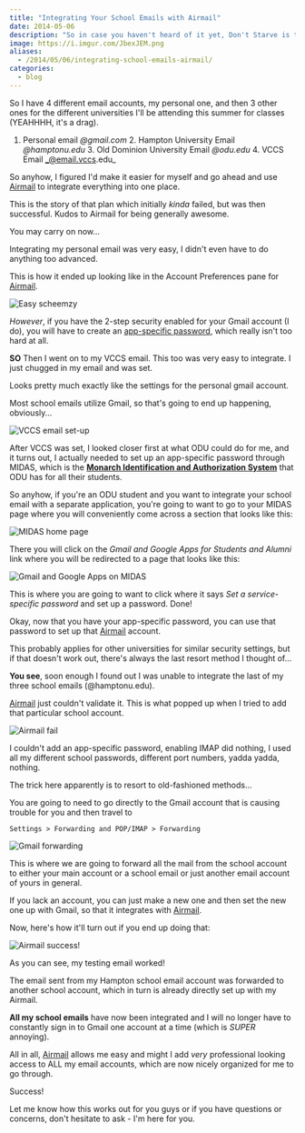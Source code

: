 ```yaml
---
title: "Integrating Your School Emails with Airmail"
date: 2014-05-06
description: "So in case you haven't heard of it yet, Don't Starve is this awesome Indie game."
image: https://i.imgur.com/JbexJEM.png
aliases:
  - /2014/05/06/integrating-school-emails-airmail/
categories:
  - blog
---
```


So I have 4 different email accounts, my personal one, and then 3 other ones for the different universities I'll be attending this summer for classes (YEAHHHH, it's a drag).

1.  Personal email _@gmail.com_ 2. Hampton University Email _@hamptonu.edu_ 3. Old Dominion University Email _@odu.edu_ 4. VCCS Email _@email.vccs.edu_

So anyhow, I figured I'd make it easier for myself and go ahead and use [Airmail](https://airmailapp.com) to integrate everything into one place.

This is the story of that plan which initially _kinda_ failed, but was then successful. Kudos to Airmail for being generally awesome.

You may carry on now...

Integrating my personal email was very easy, I didn't even have to do anything too advanced.

This is how it ended up looking like in the Account Preferences pane for [Airmail](https://airmailapp.com).

![Easy scheemzy](https://i.imgur.com/2TjBQ4C.png)

_However_, if you have the 2-step security enabled for your Gmail account (I do), you will have to create an [app-specific password](https://support.google.com/accounts/answer/185833?hl=en), which really isn't too hard at all.

**SO** Then I went on to my VCCS email. This too was very easy to integrate. I just chugged in my email and was set.

Looks pretty much exactly like the settings for the personal gmail account.

Most school emails utilize Gmail, so that's going to end up happening, obviously...

![VCCS email set-up](https://i.imgur.com/Eo6FIq0.png)

After VCCS was set, I looked closer first at what ODU could do for me, and it turns out, I actually needed to set up an app-specific password through MIDAS, which is the **[Monarch Identification and Authorization System](https://midas.odu.edu)** that ODU has for all their students.

So anyhow, if you're an ODU student and you want to integrate your school email with a separate application, you're going to want to go to your MIDAS page where you will conveniently come across a section that looks like this:

![MIDAS home page](https://i.imgur.com/fkFil64.png)

There you will click on the _Gmail and Google Apps for Students and Alumni_ link where you will be redirected to a page that looks like this:

![Gmail and Google Apps on MIDAS](https://i.imgur.com/v0u4rt3.png)

This is where you are going to want to click where it says _Set a service-specific password_ and set up a password. Done!

Okay, now that you have your app-specific password, you can use that password to set up that [Airmail](https://airmailapp.com) account.

This probably applies for other universities for similar security settings, but if that doesn't work out, there's always the last resort method I thought of...

**You see**, soon enough I found out I was unable to integrate the last of my three school emails (@hamptonu.edu).

[Airmail](https://airmailapp.com) just couldn't validate it. This is what popped up when I tried to add that particular school account.

![Airmail fail](https://i.imgur.com/4uABUyG.png)

I couldn't add an app-specific password, enabling IMAP did nothing, I used all my different school passwords, different port numbers, yadda yadda, nothing.

The trick here apparently is to resort to old-fashioned methods...

You are going to need to go directly to the Gmail account that is causing trouble for you and then travel to

`Settings > Forwarding and POP/IMAP > Forwarding`

![Gmail forwarding](https://i.imgur.com/GQvvdbt.png)

This is where we are going to forward all the mail from the school account to either your main account or a school email or just another email account of yours in general.

If you lack an account, you can just make a new one and then set the new one up with Gmail, so that it integrates with [Airmail](https://airmailapp.com).

Now, here's how it'll turn out if you end up doing that:

![Airmail success!](https://i.imgur.com/kRRT1A1.png)

As you can see, my testing email worked!

The email sent from my Hampton school email account was forwarded to another school account, which in turn is already directly set up with my Airmail.

**All my school emails** have now been integrated and I will no longer have to constantly sign in to Gmail one account at a time (which is _SUPER_ annoying).

All in all, [Airmail](https://airmailapp.com) allows me easy and might I add _very_ professional looking access to ALL my email accounts, which are now nicely organized for me to go through.

Success!

Let me know how this works out for you guys or if you have questions or concerns, don't hesitate to ask - I'm here for you.
